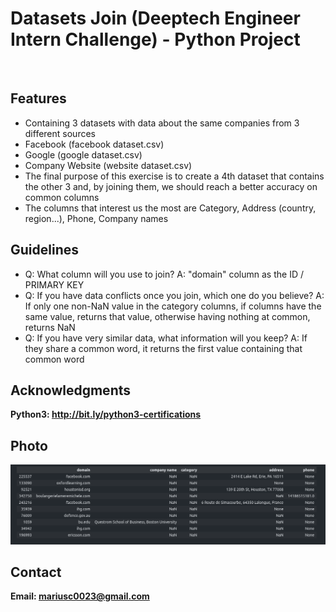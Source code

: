 <h1> Datasets Join (Deeptech Engineer Intern Challenge) - Python Project</h1>
<br>
<h2>Features</h2>
<ul>
    <li>Containing 3 datasets with data about the same companies from 3 different sources</li>
    <li>Facebook (facebook dataset.csv)</li>
    <li>Google (google dataset.csv)</li>
    <li>Company Website (website dataset.csv)</li>
    <li>The final purpose of this exercise is to create a 4th dataset that contains the other 3 and, by joining them, we should reach a better accuracy on common columns</li>
    <li>The columns that interest us the most are Category, Address (country, region...), Phone, Company names</li>
</ul>

<h2>Guidelines</h2>
<ul>
    <li>Q: What column will you use to join? A: "domain" column as the ID / PRIMARY KEY</li>
    <li>Q: If you have data conflicts once you join, which one do you believe? A: If only one non-NaN value in the category columns, if columns have the same value, returns that value, otherwise having nothing at common, returns NaN</li>
    <li>Q: If you have very similar data, what information will you keep? A: If they share a common word, it returns the first value containing that common word</li>
</ul>

<h2>Acknowledgments</h2>

<b> Python3: http://bit.ly/python3-certifications </b>
<br>

<h2>Photo</h2>
<img src="image.png">
<br>
<h2>Contact</h2>

<b> Email: mariusc0023@gmail.com </b>
